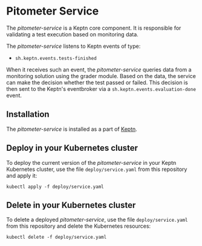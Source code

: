 # Pitometer Service

The *pitometer-service* is a Keptn core component. It is responsible for validating a test execution based on monitoring data. 

The *pitometer-service* listens to Keptn events of type:
- `sh.keptn.events.tests-finished`

When it receives such an event, the *pitometer-service* queries data from a monitoring solution using the grader module. Based on the data, the service can make the decision whether the test passed or failed. This decision is then sent to the Keptn's eventbroker via a `sh.keptn.events.evaluation-done` event.

## Installation

The *pitometer-service* is installed as a part of [Keptn](https://keptn.sh).

## Deploy in your Kubernetes cluster

To deploy the current version of the *pitometer-service* in your Keptn Kubernetes cluster, use the file `deploy/service.yaml` from this repository and apply it:

```console
kubectl apply -f deploy/service.yaml
```

## Delete in your Kubernetes cluster

To delete a deployed *pitometer-service*, use the file `deploy/service.yaml` from this repository and delete the Kubernetes resources:

```console
kubectl delete -f deploy/service.yaml
```
